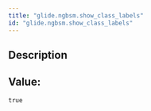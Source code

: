 ```yaml
---
title: "glide.ngbsm.show_class_labels"
id: "glide.ngbsm.show_class_labels"
---
```

## Description



## Value: 
```
true
```
